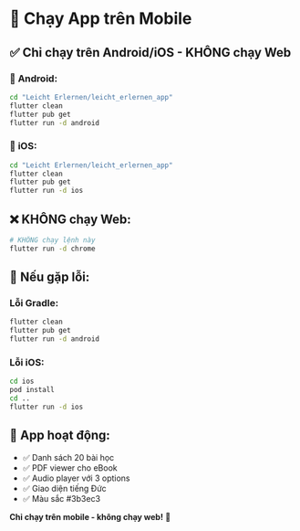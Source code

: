 # 🚀 Chạy App trên Mobile

## ✅ **Chỉ chạy trên Android/iOS - KHÔNG chạy Web**

### 📱 **Android:**
```bash
cd "Leicht Erlernen/leicht_erlernen_app"
flutter clean
flutter pub get
flutter run -d android
```

### 📱 **iOS:**
```bash
cd "Leicht Erlernen/leicht_erlernen_app"
flutter clean
flutter pub get
flutter run -d ios
```

## ❌ **KHÔNG chạy Web:**
```bash
# KHÔNG chạy lệnh này
flutter run -d chrome
```

## 🔧 **Nếu gặp lỗi:**

### **Lỗi Gradle:**
```bash
flutter clean
flutter pub get
flutter run -d android
```

### **Lỗi iOS:**
```bash
cd ios
pod install
cd ..
flutter run -d ios
```

## 📱 **App hoạt động:**
- ✅ Danh sách 20 bài học
- ✅ PDF viewer cho eBook
- ✅ Audio player với 3 options
- ✅ Giao diện tiếng Đức
- ✅ Màu sắc #3b3ec3

**Chỉ chạy trên mobile - không chạy web!** 📱 